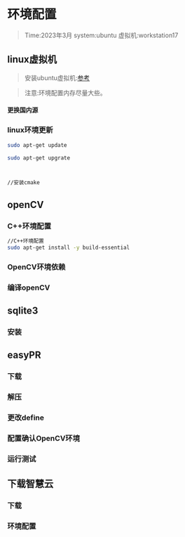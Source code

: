 # 环境配置
> Time:2023年3月
> system:ubuntu
> 虚拟机:workstation17
## linux虚拟机
> 安装ubuntu虚拟机:[参考](https://blog.csdn.net/m0_49328056/article/details/124009592)

> 注意:环境配置内存尽量大些。

#### 更换国内源

### linux环境更新
```sh
sudo apt-get update

sudo apt-get upgrate



//安装cmake
```




## openCV


### C++环境配置
```sh
//C++环境配置
sudo apt-get install -y build-essential

```
### OpenCV环境依赖



### 编译openCV

## sqlite3
### 安装


## easyPR
### 下载

### 解压

### 更改define

### 配置确认OpenCV环境

### 运行测试


## 下载智慧云
### 下载

### 环境配置


